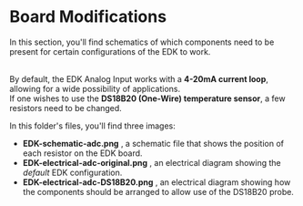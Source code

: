 # Board Modifications

In this section, you'll find schematics of which components need to be present for certain configurations of the EDK to work.

<br>By default, the EDK Analog Input works with a __4-20mA current loop__, allowing for a wide possibility of applications.
<br>If one wishes to use the __DS18B20 (One-Wire) temperature sensor__, a few resistors need to be changed.

In this folder's files, you'll find three images:
* __EDK-schematic-adc.png__ , a schematic file that shows the position of each resistor on the EDK board.
* __EDK-electrical-adc-original.png__ , an electrical diagram showing the _default_ EDK configuration.
* __EDK-electrical-adc-DS18B20.png__ , an electrical diagram showing how the components should be arranged to allow use of the DS18B20 probe.